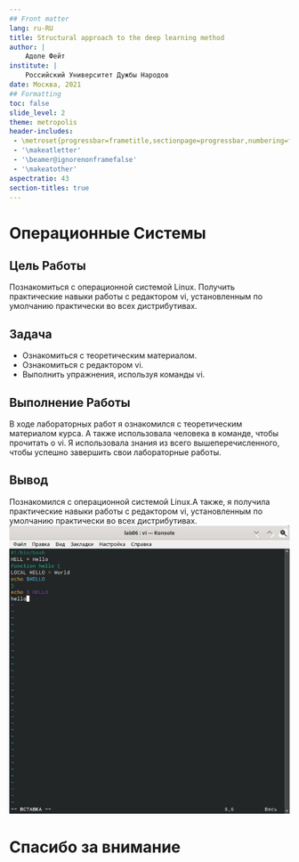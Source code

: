 ```yaml
---
## Front matter
lang: ru-RU
title: Structural approach to the deep learning method
author: |
	Адоле Фейт
institute: |
	Российский Университет Дужбы Народов
date: Москва, 2021
## Formatting
toc: false
slide_level: 2
theme: metropolis
header-includes: 
 - \metroset{progressbar=frametitle,sectionpage=progressbar,numbering=fraction}
 - '\makeatletter'
 - '\beamer@ignorenonframefalse'
 - '\makeatother'
aspectratio: 43
section-titles: true
---
```


# Операционные Системы

## Цель Работы

Познакомиться с операционной системой Linux. Получить практические навыки работы с редактором vi, установленным по умолчанию практически во всех дистрибутивах.

## Задача

- Ознакомиться с теоретическим материалом.
- Ознакомиться с редактором vi.
- Выполнить упражнения, используя команды vi.


## Выполнение Работы
В ходе лабораторных работ я ознакомился с теоретическим материалом курса. А также использовалa человека в команде, чтобы прочитать о vi. Я использовалa знания из всего вышеперечисленного, чтобы успешно завершить свои лабораторные работы.


## Вывод

Познакомился с операционной системой Linux.А также, я получилa практические навыки работы с редактором vi, установленным по умолчанию практически во всех дистрибутивах.
![комнада vi](9.3.jpg)


# Спасибо за внимание

